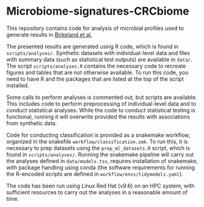 # Microbiome-signatures-CRCbiome
This repository contains code for analysis of microbial profiles used to generate results in [Birkeland et al.][medrxiv]

The presented results are generated using R code, which is found in `scripts/analyses/`. Synthetic datasets with individual-level data and files with summary data (such as statistical test outputs) are available in `data/`. The script `scripts/analyses.R` contains the necessary code to recreate figures and tables that are not otherwise available. To run this code, you need to have R and the packages that are listed at the top of the script installed. 

Some calls to perform analyses is commented out, but scripts are available. This includes code to perform preprocessing of individual-level data and to conduct statistical analyses. While the code to conduct statistical testing is functional, running it will overwrite provided the results with associations from synthetic data. 

Code for conducting classification is provided as a snakemake workflow, organized in the snakefile `workflow/classification.smk`. To run this, it is necessary to prep datasets using the `prep_ml_datasets.R` script, which is found in `scripts/analyses/`. Running the snakemake pipeline will carry out the analyses defined in `data/models.tsv`, requires installation of snakemake, with package handling using conda (the software requirements for running the R-encoded scripts are defined in `workflow/envs/tidymodels.yaml`).

The code has been run using Linux Red Hat (v9.6) on an HPC system, with sufficient resources to carry out the analyses in a reasonable amount of time. 


[medrxiv]: https://www.medrxiv.org/content/10.1101/2025.10.06.25336873v1
